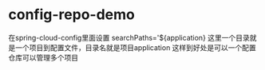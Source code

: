 # config-repo-demo

在spring-cloud-config里面设置
    searchPaths='${application}
这里一个目录就是一个项目到配置文件，目录名就是项目application
这样到好处是可以一个配置仓库可以管理多个项目
